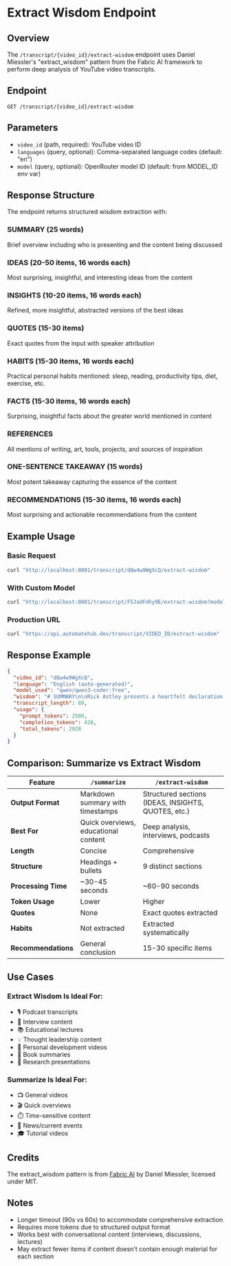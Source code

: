 # Extract Wisdom Endpoint

## Overview

The `/transcript/{video_id}/extract-wisdom` endpoint uses Daniel Miessler's "extract_wisdom" pattern from the Fabric AI framework to perform deep analysis of YouTube video transcripts.

## Endpoint

```
GET /transcript/{video_id}/extract-wisdom
```

## Parameters

- `video_id` (path, required): YouTube video ID
- `languages` (query, optional): Comma-separated language codes (default: "en")
- `model` (query, optional): OpenRouter model ID (default: from MODEL_ID env var)

## Response Structure

The endpoint returns structured wisdom extraction with:

### SUMMARY (25 words)

Brief overview including who is presenting and the content being discussed

### IDEAS (20-50 items, 16 words each)

Most surprising, insightful, and interesting ideas from the content

### INSIGHTS (10-20 items, 16 words each)

Refined, more insightful, abstracted versions of the best ideas

### QUOTES (15-30 items)

Exact quotes from the input with speaker attribution

### HABITS (15-30 items, 16 words each)

Practical personal habits mentioned: sleep, reading, productivity tips, diet, exercise, etc.

### FACTS (15-30 items, 16 words each)

Surprising, insightful facts about the greater world mentioned in content

### REFERENCES

All mentions of writing, art, tools, projects, and sources of inspiration

### ONE-SENTENCE TAKEAWAY (15 words)

Most potent takeaway capturing the essence of the content

### RECOMMENDATIONS (15-30 items, 16 words each)

Most surprising and actionable recommendations from the content

## Example Usage

### Basic Request

```bash
curl "http://localhost:8001/transcript/dQw4w9WgXcQ/extract-wisdom"
```

### With Custom Model

```bash
curl "http://localhost:8001/transcript/F5JadFdhy9E/extract-wisdom?model=google/gemini-2.0-flash-exp:free"
```

### Production URL

```bash
curl "https://api.automatehub.dev/transcript/VIDEO_ID/extract-wisdom"
```

## Response Example

```json
{
  "video_id": "dQw4w9WgXcQ",
  "language": "English (auto-generated)",
  "model_used": "qwen/qwen3-coder:free",
  "wisdom": "# SUMMARY\n\nRick Astley presents a heartfelt declaration...\n\n# IDEAS\n\n- True love requires absolute dedication...",
  "transcript_length": 89,
  "usage": {
    "prompt_tokens": 2500,
    "completion_tokens": 428,
    "total_tokens": 2928
  }
}
```

## Comparison: Summarize vs Extract Wisdom

| Feature             | `/summarize`                         | `/extract-wisdom`                                   |
| ------------------- | ------------------------------------ | --------------------------------------------------- |
| **Output Format**   | Markdown summary with timestamps     | Structured sections (IDEAS, INSIGHTS, QUOTES, etc.) |
| **Best For**        | Quick overviews, educational content | Deep analysis, interviews, podcasts                 |
| **Length**          | Concise                              | Comprehensive                                       |
| **Structure**       | Headings + bullets                   | 9 distinct sections                                 |
| **Processing Time** | ~30-45 seconds                       | ~60-90 seconds                                      |
| **Token Usage**     | Lower                                | Higher                                              |
| **Quotes**          | None                                 | Exact quotes extracted                              |
| **Habits**          | Not extracted                        | Extracted systematically                            |
| **Recommendations** | General conclusion                   | 15-30 specific items                                |

## Use Cases

### Extract Wisdom Is Ideal For:

- 🎙️ Podcast transcripts
- 🎤 Interview content
- 📚 Educational lectures
- 💡 Thought leadership content
- 🧠 Personal development videos
- 📖 Book summaries
- 🔬 Research presentations

### Summarize Is Ideal For:

- 📺 General videos
- 🎬 Quick overviews
- ⏱️ Time-sensitive content
- 📰 News/current events
- 🎓 Tutorial videos

## Credits

The extract_wisdom pattern is from [Fabric AI](https://github.com/danielmiessler/fabric) by Daniel Miessler, licensed under MIT.

## Notes

- Longer timeout (90s vs 60s) to accommodate comprehensive extraction
- Requires more tokens due to structured output format
- Works best with conversational content (interviews, discussions, lectures)
- May extract fewer items if content doesn't contain enough material for each section
